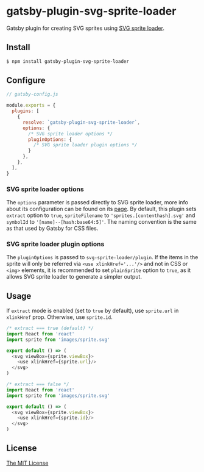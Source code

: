 # gatsby-plugin-svg-sprite-loader

Gatsby plugin for creating SVG sprites using [SVG sprite loader](https://github.com/kisenka/svg-sprite-loader).

## Install

```bash
$ npm install gatsby-plugin-svg-sprite-loader
```

## Configure

```javascript
// gatsby-config.js

module.exports = {
  plugins: [
    {
      resolve: `gatsby-plugin-svg-sprite-loader`,
      options: {
        /* SVG sprite loader options */
        pluginOptions: {
          /* SVG sprite loader plugin options */
        }
      },
    },
  ],
}
```

### SVG sprite loader options

The `options` parameter is passed directly to SVG sprite loader, more info about its configuration can be found on its [page](https://github.com/kisenka/svg-sprite-loader). By default, this plugin sets `extract` option to `true`, `spriteFilename` to `'sprites.[contenthash].svg'` and `symbolId` to `'[name]--[hash:base64:5]'`. The naming convention is the same as that used by Gatsby for CSS files.

### SVG sprite loader plugin options

The `pluginOptions` is passed to `svg-sprite-loader/plugin`. If the items in the sprite will only be referred via `<use xlinkHref='...'/>` and not in CSS or `<img>` elements, it is recommended to set `plainSprite` option to `true`, as it allows SVG sprite loader to generate a simpler output.

## Usage

If `extract` mode is enabled (set to `true` by default), use `sprite.url` in `xlinkHref` prop. Otherwise, use `sprite.id`.

```javascript
/* extract === true (default) */
import React from 'react'
import sprite from 'images/sprite.svg'

export default () => (
  <svg viewBox={sprite.viewBox}>
    <use xlinkHref={sprite.url}/>
  </svg>
)
```

```javascript
/* extract === false */
import React from 'react'
import sprite from 'images/sprite.svg'

export default () => (
  <svg viewBox={sprite.viewBox}>
    <use xlinkHref={sprite.id}/>
  </svg>
)
```

## License

[The MIT License](./LICENSE)
